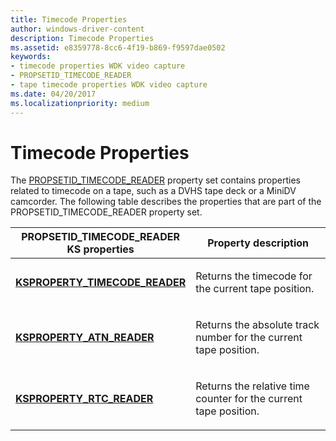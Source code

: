 ```yaml
---
title: Timecode Properties
author: windows-driver-content
description: Timecode Properties
ms.assetid: e8359778-8cc6-4f19-b869-f9597dae0502
keywords:
- timecode properties WDK video capture
- PROPSETID_TIMECODE_READER
- tape timecode properties WDK video capture
ms.date: 04/20/2017
ms.localizationpriority: medium
---
```


# Timecode Properties


The [PROPSETID\_TIMECODE\_READER](https://msdn.microsoft.com/library/windows/hardware/ff567798) property set contains properties related to timecode on a tape, such as a DVHS tape deck or a MiniDV camcorder. The following table describes the properties that are part of the PROPSETID\_TIMECODE\_READER property set.

<table>
<colgroup>
<col width="50%" />
<col width="50%" />
</colgroup>
<thead>
<tr class="header">
<th>PROPSETID_TIMECODE_READER KS properties</th>
<th>Property description</th>
</tr>
</thead>
<tbody>
<tr class="odd">
<td><p><a href="https://msdn.microsoft.com/library/windows/hardware/ff565776" data-raw-source="[&lt;strong&gt;KSPROPERTY_TIMECODE_READER&lt;/strong&gt;](https://msdn.microsoft.com/library/windows/hardware/ff565776)"><strong>KSPROPERTY_TIMECODE_READER</strong></a></p></td>
<td><p>Returns the timecode for the current tape position.</p></td>
</tr>
<tr class="even">
<td><p><a href="https://msdn.microsoft.com/library/windows/hardware/ff564282" data-raw-source="[&lt;strong&gt;KSPROPERTY_ATN_READER&lt;/strong&gt;](https://msdn.microsoft.com/library/windows/hardware/ff564282)"><strong>KSPROPERTY_ATN_READER</strong></a></p></td>
<td><p>Returns the absolute track number for the current tape position.</p></td>
</tr>
<tr class="odd">
<td><p><a href="https://msdn.microsoft.com/library/windows/hardware/ff565215" data-raw-source="[&lt;strong&gt;KSPROPERTY_RTC_READER&lt;/strong&gt;](https://msdn.microsoft.com/library/windows/hardware/ff565215)"><strong>KSPROPERTY_RTC_READER</strong></a></p></td>
<td><p>Returns the relative time counter for the current tape position.</p></td>
</tr>
</tbody>
</table>

 

 

 




